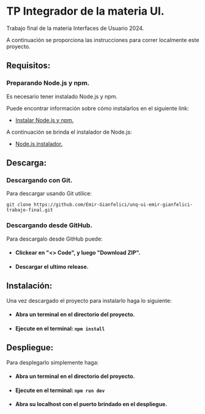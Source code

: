 # TP Integrador de la materia UI.

Trabajo final de la materia Interfaces de Usuario 2024.

A continuación se proporciona las instrucciones para correr localmente este proyecto.


## Requisitos:

### Preparando Node.js y npm.


Es necesario tener instalado Node.js y npm.

Puede encontrar información sobre cómo instalarlos en el siguiente link:
* [Instalar Node.js y npm.](https://docs.npmjs.com/downloading-and-installing-node-js-and-npm)

A continuación se brinda el instalador de Node.js:

* [Node.js instalador.](https://nodejs.org/en/download/package-manager)


## Descarga:

### Descargando con Git.

Para descargar usando Git utilice:

`git clone https://github.com/Emir-Gianfelici/unq-ui-emir-gianfelici-trabajo-final.git`

### Descargando desde GitHub.

Para descargalo desde GitHub puede:

* #### Clickear en "<> Code", y luego "Download ZIP".

* #### Descargar el ultimo release.


## Instalación:

Una vez descargado el proyecto para instalarlo haga lo siguiente:

* #### Abra un terminal en el directorio del proyecto.

* #### Ejecute en el terminal: `npm install`


## Despliegue:

Para desplegarlo simplemente haga:

* #### Abra un terminal en el directorio del proyecto.

* #### Ejecute en el terminal: `npm run dev`

* #### Abra su localhost con el puerto brindado en el despliegue.


